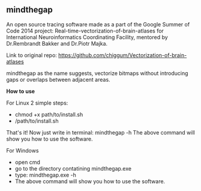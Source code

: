 mindthegap
-----------------------------------------

An open source tracing software made as a part of the Google Summer of Code 2014 project: Real-time-vectorization-of-brain-atlases for International Neuroinformatics Coordinating Facility, mentored by Dr.Rembrandt Bakker and Dr.Piotr Majka.

Link to original repo: https://github.com/chiggum/Vectorization-of-brain-atlases

mindthegap as the name suggests, vectorize bitmaps without introducing gaps or overlaps between adjacent areas.

**How to use**

For Linux
2 simple steps:
- chmod +x path/to/install.sh
- /path/to/install.sh

That's it! Now just write in terminal: mindthegap -h
The above command will show you how to use the software.

For Windows
- open cmd
- go to the directory contatining mindthegap.exe
- type: mindthegap.exe -h
- The above command will show you how to use the software.